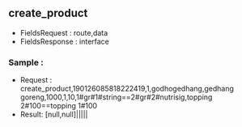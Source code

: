 
## create_product
- FieldsRequest : route,data
- FieldsResponse : interface

### Sample : 
- Request : create_product,190126085818222419,1,godhogedhang,gedhang goreng,1000,1,10,1#gr#1#string==2#gr#2#nutrisig,topping 2#100==topping 1#100
- Result: [null,null]|||||